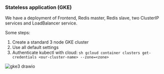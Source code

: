 ### Stateless application (GKE)
We have a deployment of Frontend, Redis master, Redis slave, two ClusterIP services and LoadBalancer service.

Some steps:
1. Create a standard 3 node GKE cluster
2. Use all default settings
3. Authenticate kubectl with cloud:
```sh gcloud container clusters get-credentials <our-cluster-name> --zone=<zone> ```

![gke3 drawio](https://user-images.githubusercontent.com/20015341/140774521-d483b61d-35a7-4850-8073-58c67bf5a247.png)
